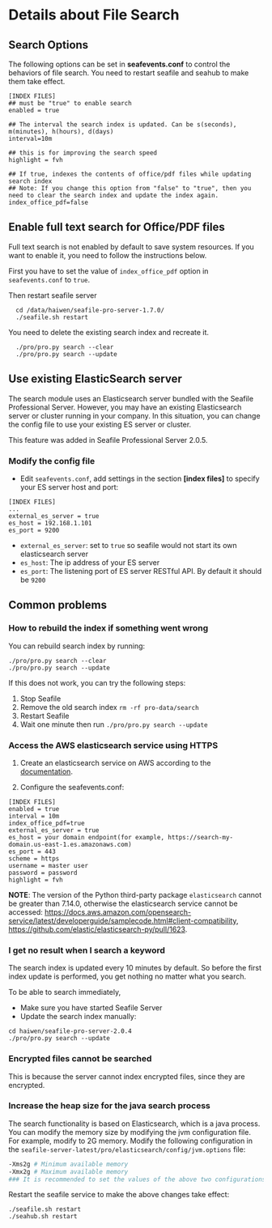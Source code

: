 # Details about File Search

## Search Options

The following options can be set in **seafevents.conf** to control the behaviors of file search. You need to restart seafile and seahub to make them take effect.

```
[INDEX FILES]
## must be "true" to enable search
enabled = true

## The interval the search index is updated. Can be s(seconds), m(minutes), h(hours), d(days)
interval=10m

## this is for improving the search speed
highlight = fvh                              

## If true, indexes the contents of office/pdf files while updating search index
## Note: If you change this option from "false" to "true", then you need to clear the search index and update the index again.
index_office_pdf=false

```

## Enable full text search for Office/PDF files

Full text search is not enabled by default to save system resources. If you want to enable it, you need to follow the instructions below.

First you have to set the value of `index_office_pdf` option in `seafevents.conf` to `true`.

Then restart seafile server

```
  cd /data/haiwen/seafile-pro-server-1.7.0/
  ./seafile.sh restart

```

You need to delete the existing search index and recreate it.

```
  ./pro/pro.py search --clear
  ./pro/pro.py search --update

```

## Use existing ElasticSearch server

The search module uses an Elasticsearch server bundled with the Seafile Professional Server. However, you may have an existing Elasticsearch server or cluster running in your company. In this situation, you can change the config file to use your existing ES server or cluster.

This feature was added in Seafile Professional Server 2.0.5.

### Modify the config file

* Edit `seafevents.conf`, add settings in the section **\[index files]** to specify your ES server host and port:


```
[INDEX FILES]
...
external_es_server = true
es_host = 192.168.1.101
es_port = 9200

```

* `external_es_server`: set to `true` so seafile would not start its own elasticsearch server
* `es_host`: The ip address of your ES server
* `es_port`: The listening port of ES server RESTful API. By default it should be `9200`

## Common problems

### How to rebuild the index if something went wrong

You can rebuild search index by running:

```
./pro/pro.py search --clear
./pro/pro.py search --update

```

If this does not work, you can try the following steps:

1. Stop Seafile
2. Remove the old search index `rm -rf pro-data/search`
3. Restart Seafile
4. Wait one minute then run `./pro/pro.py search --update`

### Access the AWS elasticsearch service using HTTPS

1. Create an elasticsearch service on AWS according to the [documentation](https://docs.aws.amazon.com/opensearch-service/latest/developerguide/gsgcreate-domain.html).

2. Configure the seafevents.conf:

```
[INDEX FILES]
enabled = true
interval = 10m
index_office_pdf=true
external_es_server = true
es_host = your domain endpoint(for example, https://search-my-domain.us-east-1.es.amazonaws.com)
es_port = 443
scheme = https
username = master user
password = password
highlight = fvh

```

**NOTE**: The version of the Python third-party package `elasticsearch` cannot be greater than 7.14.0, otherwise the elasticsearch service cannot be accessed: <https://docs.aws.amazon.com/opensearch-service/latest/developerguide/samplecode.html#client-compatibility>, <https://github.com/elastic/elasticsearch-py/pull/1623>.

### I get no result when I search a keyword

The search index is updated every 10 minutes by default. So before the first index update is performed, you get nothing no matter what you search.

  To be able to search immediately,

* Make sure you have started Seafile Server
* Update the search index manually:


```
cd haiwen/seafile-pro-server-2.0.4
./pro/pro.py search --update

```

### Encrypted files cannot be searched

This is because the server cannot index encrypted files, since they are encrypted.

### Increase the heap size for the java search process

The search functionality is based on Elasticsearch, which is a java process. You can modify the memory size by modifying the jvm configuration file. For example, modify to 2G memory. Modify the following configuration in the `seafile-server-latest/pro/elasticsearch/config/jvm.options` file:

```sh
-Xms2g # Minimum available memory
-Xmx2g # Maximum available memory
### It is recommended to set the values of the above two configurations to the same size.

```

Restart the seafile service to make the above changes take effect:

```
./seafile.sh restart
./seahub.sh restart

```


